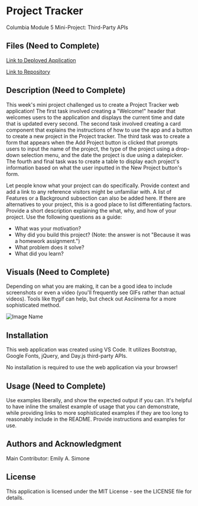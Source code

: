 # Project Tracker
Columbia Module 5 Mini-Project: Third-Party APIs

## Files (Need to Complete)

[Link to Deployed Application](link-url)

[Link to Repository](repository-url)

## Description (Need to Complete)

This week's mini project challenged us to create a Project Tracker web application! The first task involved creating a "Welcome!" header that welcomes users to the application and displays the current time and date that is updated every second. The second task involved creating a card component that explains the instructions of how to use the app and a button to create a new project in the Project tracker. The third task was to create a form that appears when the Add Project button is clicked that prompts users to input the name of the project, the type of the project using a drop-down selection menu, and the date the project is due using a datepicker. The fourth and final task was to create a table to display each project's information based on what the user inputted in the New Project button's form.

Let people know what your project can do specifically. Provide context and add a link to any reference visitors might be unfamiliar with. A list of Features or a Background subsection can also be added here. If there are alternatives to your project, this is a good place to list differentiating factors. Provide a short description explaining the what, why, and how of your project. Use the following questions as a guide:

- What was your motivation?
- Why did you build this project? (Note: the answer is not "Because it was a homework assignment.")
- What problem does it solve?
- What did you learn?

## Visuals (Need to Complete)

Depending on what you are making, it can be a good idea to include screenshots or even a video (you'll frequently see GIFs rather than actual videos). Tools like ttygif can help, but check out Asciinema for a more sophisticated method.

![Image Name](/file/path-name.png)

## Installation

This web application was created using VS Code. It utilizes Bootstrap, Google Fonts, jQuery, and Day.js third-party APIs.

No installation is required to use the web application via your browser! 

## Usage (Need to Complete)

Use examples liberally, and show the expected output if you can. It's helpful to have inline the smallest example of usage that you can demonstrate, while providing links to more sophisticated examples if they are too long to reasonably include in the README. Provide instructions and examples for use.

## Authors and Acknowledgment

Main Contributor: Emily A. Simone

## License

This application is licensed under the MIT License - see the LICENSE file for details.